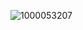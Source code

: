 ![1000053207](https://github.com/tripx92/tripx/assets/160342367/1ae5c444-5cf6-47e4-a503-255c7e70b85f)
